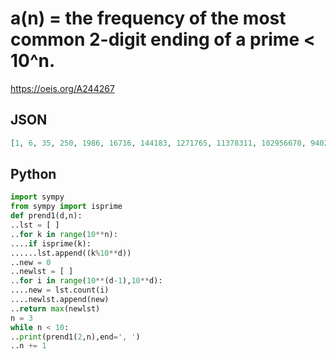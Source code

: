 # a\(n\) \= the frequency of the most common 2\-digit ending of a prime < 10^n\.
https://oeis.org/A244267
## JSON
```JSON
[1, 6, 35, 250, 1986, 16716, 144183, 1271765, 11378311, 102956670, 940224567, 8651691637, 80123673992]
```
## Python
```Python
import sympy
from sympy import isprime
def prend1(d,n):
..lst = [ ]
..for k in range(10**n):
....if isprime(k):
......lst.append((k%10**d))
..new = 0
..newlst = [ ]
..for i in range(10**(d-1),10**d):
....new = lst.count(i)
....newlst.append(new)
..return max(newlst)
n = 3
while n < 10:
..print(prend1(2,n),end=', ')
..n += 1
```
